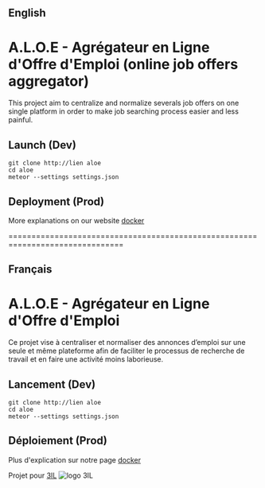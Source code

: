 English
-------
A.L.O.E - Agrégateur en Ligne d'Offre d'Emploi (online job offers aggregator)
============================================================================

This project aim to centralize and normalize severals job offers on one
single platform in order to make job searching process easier and less
painful.

Launch (Dev)
---------------

```
git clone http://lien aloe
cd aloe
meteor --settings settings.json
```

Deployment (Prod)
----------------
   
More explanations on our website [docker](https://github.com/aloe-aggregator/aloe-docker)

===============================================================================

Français
--------
A.L.O.E - Agrégateur en Ligne d'Offre d'Emploi
==============================================

Ce projet vise à centraliser et normaliser des annonces d’emploi sur une
seule et même plateforme afin de faciliter le processus de recherche de
travail et en faire une activité moins laborieuse.

Lancement (Dev)
---------------

```
git clone http://lien aloe
cd aloe
meteor --settings settings.json
```

Déploiement (Prod)
----------------
   
Plus d'explication sur notre page [docker](https://github.com/aloe-aggregator/aloe-docker)

Projet pour [3IL](http://www.3il-ingenieurs.fr) 
 ![logo 3IL](https://upload.wikimedia.org/wikipedia/fr/thumb/d/dc/3il_ingenieurs_logo.jpg/800px-3il_ingenieurs_logo.jpg)

